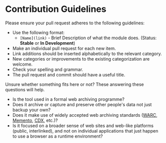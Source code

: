 # Contribution Guidelines

Please ensure your pull request adheres to the following guidelines:

* Use the following format:
   * `[Name](link)` - Brief Description of what the module does. (Status: **Stable** or **In Development**)
* Make an individual pull request for each new item.
* Link additions should be inserted alphabetically to the relevant category.
* New categories or improvements to the existing categorization are welcome.
* Check your spelling and grammar.
* The pull request and commit should have a useful title.

Unsure whether something fits here or not? These answering these questions will help.

* Is the tool used in a formal web archiving programme?
* Does it archive or capture and preserve other people's data not just backup your own?
* Does it make use of widely accepted web archiving standards ([WARC](https://iipc.github.io/warc-specifications/), [Memento](https://tools.ietf.org/html/rfc7089), [CDX](https://archive.org/web/researcher/cdx_file_format.php), etc.)?
* Is it focused on a broader sense of web sites and web-like platforms (public, interlinked), and not on individual applications that just happen to use a browser as a runtime environment?

